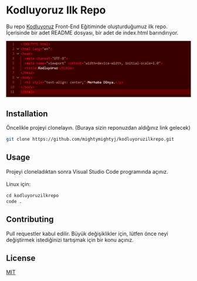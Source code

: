 # Kodluyoruz Ilk Repo

Bu repo [Kodluyoruz](https://kodluyoruz.org) Front-End Eğitiminde oluşturduğumuz ilk repo. İçerisinde bir adet README dosyası, bir adet de index.html barındırıyor.

![](/images/projeresmi.png)


## Installation
Öncelikle projeyi clonelayın. (Buraya sizin reponuzdan aldığınız link gelecek)

```bash
git clone https://github.com/mightymightyj/kodluyoruzilkrepo.git
```

## Usage
Projeyi cloneladıktan sonra Visual Studio Code programında açınız.
\
\
Linux için:
```linux
cd kodluyoruzilkrepo
code .
```

## Contributing
Pull requestler kabul edilir. Büyük değişiklikler için, lütfen önce neyi değiştirmek istediğinizi tartışmak için bir konu açınız.
## License
[MIT](https://choosealicense.com/licenses/mit/)